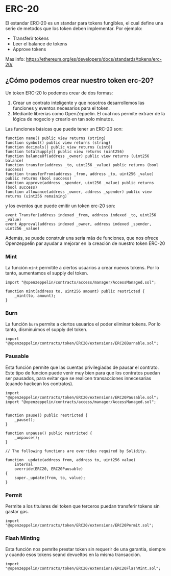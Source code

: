 # ERC-20

El estandar ERC-20 es un standar para tokens fungibles, el cual define una serie de metodos que los token deben implementar.
Por ejemplo:

- Transferir tokens
- Leer el balance de tokens
- Approve tokens

Mas info: https://ethereum.org/es/developers/docs/standards/tokens/erc-20/

## ¿Cómo podemos crear nuestro token erc-20?

Un token ERC-20 lo podemos crear de dos formas:

1. Crear un contrato inteligente y que nosotros desarrollemos las funciones y eventos necesarios para el token.
2. Mediante librerías como OpenZeppelin. El cual nos permite extraer de la lógica de nogecio y crearlo en tan solo minutos.

Las funciones básicas que puede tener un ERC-20 son:

```solidity
function name() public view returns (string)
function symbol() public view returns (string)
function decimals() public view returns (uint8)
function totalSupply() public view returns (uint256)
function balanceOf(address _owner) public view returns (uint256 balance)
function transfer(address _to, uint256 _value) public returns (bool success)
function transferFrom(address _from, address _to, uint256 _value) public returns (bool success)
function approve(address _spender, uint256 _value) public returns (bool success)
function allowance(address _owner, address _spender) public view returns (uint256 remaining)
```

y los eventos que puede emitir un token erc-20 son:

```solidity
event Transfer(address indexed _from, address indexed _to, uint256 _value)
event Approval(address indexed _owner, address indexed _spender, uint256 _value)
```

Además, se puede construir una seria más de funciones, que nos ofrece Openzeppelin par ayudar a mejorar en la creación de nuestro token ERC-20

### Mint

La función `mint` permitite a ciertos usuarios a crear nuevos tokens. Por lo tanto, aumentamos el supply del token.

```solidity
import "@openzeppelin/contracts/access/manager/AccessManaged.sol";

function mint(address to, uint256 amount) public restricted {
    _mint(to, amount);
}
```

### Burn

La función `burn` permite a ciertos usuarios el poder eliminar tokens. Por lo tanto, disminuimos el supply del token.

```solidity
import "@openzeppelin/contracts/token/ERC20/extensions/ERC20Burnable.sol";
```

### Pausable

Esta función permite que las cuentas privilegiadas de pausar el contrato.
Este tipo de funcion puede venir muy bien para que los contratos puedan ser pausados, para evitar que se realicen transacciones innecesarias (cuando hackean los contratos).

```solidity
import "@openzeppelin/contracts/token/ERC20/extensions/ERC20Pausable.sol";
import "@openzeppelin/contracts/access/manager/AccessManaged.sol";


function pause() public restricted {
    _pause();
}

function unpause() public restricted {
    _unpause();
}

// The following functions are overrides required by Solidity.

function _update(address from, address to, uint256 value)
    internal
    override(ERC20, ERC20Pausable)
{
    super._update(from, to, value);
}
```

### Permit

Permite a los titulares del token que terceros puedan transferir tokens sin gastar gas.

```solidity
import "@openzeppelin/contracts/token/ERC20/extensions/ERC20Permit.sol";
```

### Flash Minting

Esta función nos pemrite prestar token sin requerir de una garantia, siempre y cuando esos tokens seand devueltos en la misma transacción.

```solidity
import "@openzeppelin/contracts/token/ERC20/extensions/ERC20FlashMint.sol";
```
